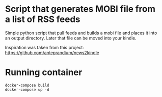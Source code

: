 # Script that generates MOBI file from a list of RSS feeds 

Simple python script that pull feeds and builds a mobi file and places it into an output directory. Later that file can be moved into your kindle.

Inspiration was taken from this project: https://github.com/anteprandium/news2kindle

# Running container 
```
docker-compose build
docker-compose up -d
```
